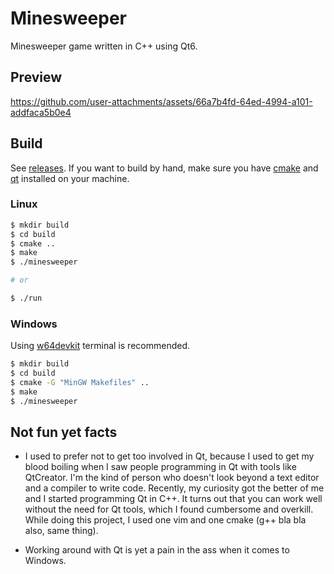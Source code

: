 # Minesweeper

Minesweeper game written in C++ using Qt6.

## Preview

https://github.com/user-attachments/assets/66a7b4fd-64ed-4994-a101-addfaca5b0e4

## Build

See [releases](https://github.com/DrShahinstein/minesweeper-qt/releases/tag/Stable).
If you want to build by hand, make sure you have [cmake](https://cmake.org/) and [qt](https://www.qt.io/download-open-source) installed on your machine.

### Linux
```bash
$ mkdir build
$ cd build     
$ cmake ..
$ make
$ ./minesweeper

# or

$ ./run
```

### Windows

Using [w64devkit](https://github.com/skeeto/w64devkit) terminal is recommended.

```bash
$ mkdir build
$ cd build
$ cmake -G "MinGW Makefiles" ..
$ make
$ ./minesweeper
```

## Not fun yet facts
* I used to prefer not to get too involved in Qt, because I used to get my blood boiling when I saw people programming in Qt with tools like QtCreator. I'm the kind of person who doesn't look beyond a text editor and a compiler to write code. Recently, my curiosity got the better of me and I started programming Qt in C++. It turns out that you can work well without the need for Qt tools, which I found cumbersome and overkill. While doing this project, I used one vim and one cmake (g++ bla bla also, same thing).

* Working around with Qt is yet a pain in the ass when it comes to Windows.
